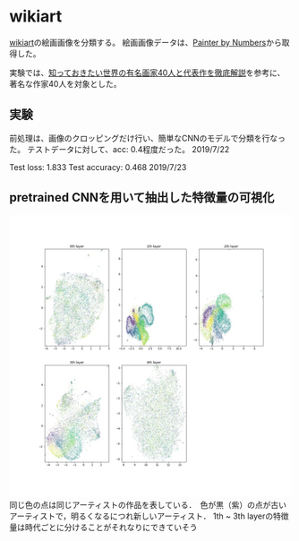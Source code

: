 # wikiart

[wikiart](https://www.wikiart.org/)の絵画画像を分類する。
絵画画像データは、[Painter by Numbers](https://www.kaggle.com/c/painter-by-numbers/data)から取得した。

実験では、[知っておきたい世界の有名画家40人と代表作を徹底解説](https://media.thisisgallery.com/20185441)を参考に、著名な作家40人を対象とした。

## 実験
前処理は、画像のクロッピングだけ行い、簡単なCNNのモデルで分類を行なった。
テストデータに対して、acc: 0.4程度だった。 
2019/7/22

Test loss: 1.833
Test accuracy: 0.468
2019/7/23


## pretrained CNNを用いて抽出した特徴量の可視化
![UMAP](https://github.com/mrkmakr/wikiart/blob/master/src/res18/2d.jpg "UMAP")
同じ色の点は同じアーティストの作品を表している．　色が黒（紫）の点が古いアーティストで，明るくなるにつれ新しいアーティスト． 1th ~ 3th layerの特徴量は時代ごとに分けることがそれなりにできていそう
